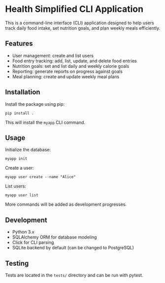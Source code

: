 # Health Simplified CLI Application

This is a command-line interface (CLI) application designed to help users track daily food intake, set nutrition goals, and plan weekly meals efficiently.

## Features

- User management: create and list users
- Food entry tracking: add, list, update, and delete food entries
- Nutrition goals: set and list daily and weekly calorie goals
- Reporting: generate reports on progress against goals
- Meal planning: create and update weekly meal plans

## Installation

Install the package using pip:

```
pip install .
```

This will install the `myapp` CLI command.

## Usage

Initialize the database:

```
myapp init
```

Create a user:

```
myapp user create --name "Alice"
```

List users:

```
myapp user list
```

More commands will be added as development progresses.

## Development

- Python 3.x
- SQLAlchemy ORM for database modeling
- Click for CLI parsing
- SQLite backend by default (can be changed to PostgreSQL)

## Testing

Tests are located in the `tests/` directory and can be run with pytest.
